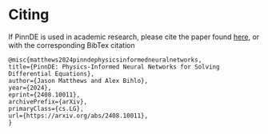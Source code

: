 # Citing

If PinnDE is used in academic research, please cite the paper found [here](https://arxiv.org/abs/2408.10011), or
with the corresponding BibTex citation

    @misc{matthews2024pinndephysicsinformedneuralnetworks,
    title={PinnDE: Physics-Informed Neural Networks for Solving Differential Equations}, 
    author={Jason Matthews and Alex Bihlo},
    year={2024},
    eprint={2408.10011},
    archivePrefix={arXiv},
    primaryClass={cs.LG},
    url={https://arxiv.org/abs/2408.10011}, 
    }
